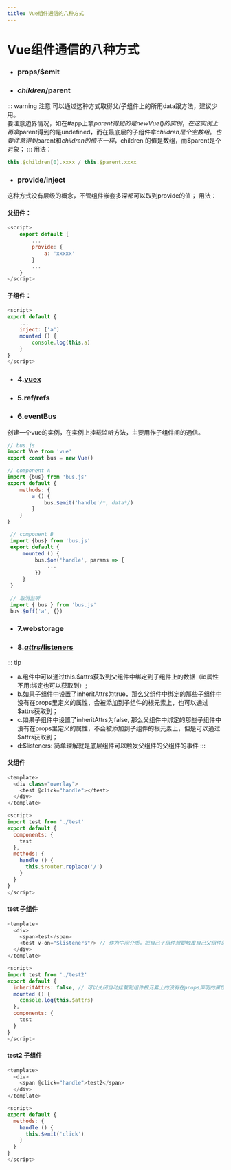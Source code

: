 ```yaml
---
title: Vue组件通信的八种方式
---
```

# Vue组件通信的八种方式
- ### props/$emit
- ### $children/$parent
::: warning 注意
可以通过这种方式取得父/子组件上的所用data跟方法，建议少用。<br/>
要注意边界情况，如在#app上拿$parent得到的是new Vue()的实例，在这实例上再拿$parent得到的是undefined，而在最底层的子组件拿$children是个空数组。也要注意得到$parent和$children的值不一样，$children 的值是数组，而$parent是个对象；
:::
用法：
```js
this.$children[0].xxxx / this.$parent.xxxx
```
- ### provide/inject
这种方式没有层级的概念，不管组件嵌套多深都可以取到provide的值；
用法：
#### 父组件：
```js
<script>
    export default {
        ...
        provide: {
            a: 'xxxxx'
        }
        ...
    }
</script>
```
#### 子组件：
```js
<script>
export default {
    ...
    inject: ['a']
    mounted () {
        console.log(this.a)
    }
}
</script>
```

- ### 4.[vuex](https://vuex.vuejs.org/zh/)
- ### 5.ref/refs
- ### 6.eventBus
 创建一个vue的实例，在实例上挂载监听方法，主要用作子组件间的通信。
```js
// bus.js
import Vue from 'vue'
export const bus = new Vue()

// component A
import {bus} from 'bus.js'
export default {
    methods: {
        a () {
            bus.$emit('handle'/*, data*/)
        }
    }
}

 // component B
 import {bus} from 'bus.js'
 export default {
     mounted () {
         bus.$on('handle', params => {
             ...
         })
     }
 } 
 
 // 取消监听
 import { bus } from 'bus.js'
 bus.$off('a', {})
 ```

- ### 7.webstorage
- ### 8.[$attrs/$listeners](https://cn.vuejs.org/v2/guide/render-function.html#%E5%90%91%E5%AD%90%E5%85%83%E7%B4%A0%E6%88%96%E5%AD%90%E7%BB%84%E4%BB%B6%E4%BC%A0%E9%80%92%E7%89%B9%E6%80%A7%E5%92%8C%E4%BA%8B%E4%BB%B6)
::: tip 
- a.组件中可以通过this.$attrs获取到父组件中绑定到子组件上的数据（id属性不用:绑定也可以获取到）;
- b.如果子组件中设置了inheritAttrs为true，那么父组件中绑定的那些子组件中没有在props里定义的属性，会被添加到子组件的根元素上，也可以通过$attrs获取到；
- c.如果子组件中设置了inheritAttrs为false, 那么父组件中绑定的那些子组件中没有在props里定义的属性，不会被添加到子组件的根元素上，但是可以通过$attrs获取到；
- d:$listeners: 简单理解就是底层组件可以触发父组件的父组件的事件
:::

#### 父组件
```js
<template>
  <div class="overlay">
    <test @click="handle"></test>
  </div>
</template>

<script>
import test from './test'
export default {
  components: {
    test
  },
  methods: {
    handle () {
      this.$router.replace('/')
    }
  }
}
</script>
```
#### test 子组件
```js
<template>
  <div>
    <span>test</span>
    <test v-on="$listeners"/> // 作为中间介质，把自己子组件想要触发自己父组件的事件传递到父组件，有点像冒泡
  </div>
</template>

<script>
import test from './test2'
export default {
  inheritAttrs: false, // 可以关闭自动挂载到组件根元素上的没有在props声明的属性
  mounted () {
    console.log(this.$attrs)
  },
  components: {
    test
  }
}
</script>
```
#### test2 子组件
```js
<template>
  <div>
    <span @click="handle">test2</span>
  </div>
</template>

<script>
export default {
  methods: {
    handle () {
      this.$emit('click')
    }
  }
}
</script>
```


